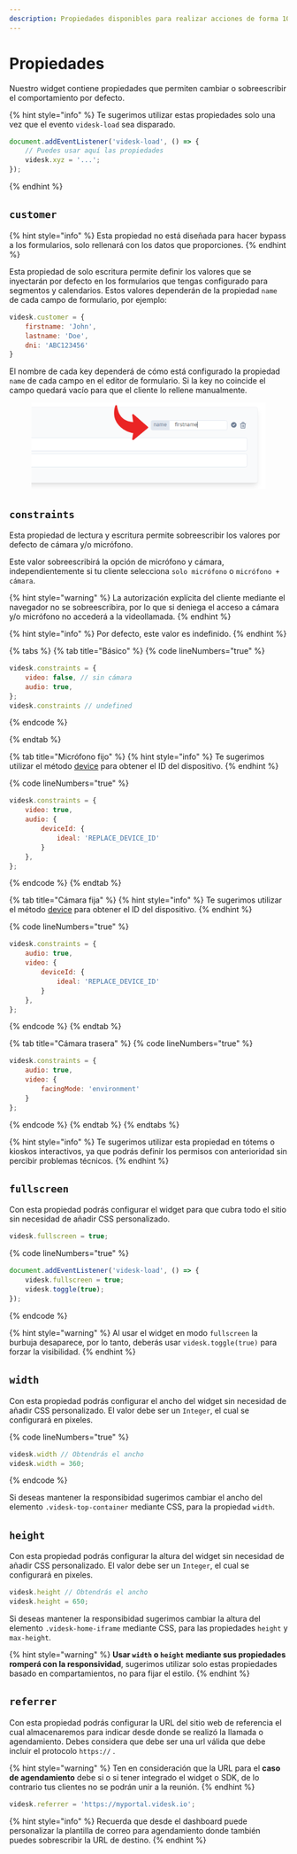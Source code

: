```yaml
---
description: Propiedades disponibles para realizar acciones de forma 100% programática
---
```


# Propiedades

Nuestro widget contiene propiedades que permiten cambiar o sobreescribir el comportamiento por defecto.

{% hint style="info" %}
Te sugerimos utilizar estas propiedades solo una vez que el evento `videsk-load` sea disparado.

```javascript
document.addEventListener('videsk-load', () => {
    // Puedes usar aquí las propiedades
    videsk.xyz = '...';
});
```
{% endhint %}

## `customer`

{% hint style="info" %}
Esta propiedad no está diseñada para hacer bypass a los formularios, solo rellenará con los datos que proporciones.
{% endhint %}

Esta propiedad de solo escritura permite definir los valores que se inyectarán por defecto en los formularios que tengas configurado para segmentos y calendarios. Estos valores dependerán de la propiedad `name` de cada campo de formulario, por ejemplo:

```javascript
videsk.customer = {
    firstname: 'John',
    lastname: 'Doe',
    dni: 'ABC123456'
}
```

El nombre de cada key dependerá de cómo está configurado la propiedad `name` de cada campo en el editor de formulario. Si la key no coincide el campo quedará vacío para que el cliente lo rellene manualmente.

<figure><img src="../../.gitbook/assets/image (6).png" alt=""><figcaption></figcaption></figure>

## `constraints`

Esta propiedad de lectura y escritura permite sobreescribir los valores por defecto de cámara y/o micrófono.

Este valor sobreescribirá la opción de micrófono y cámara, independientemente si tu cliente selecciona `solo micrófono` o `micrófono + cámara`.

{% hint style="warning" %}
La autorización explícita del cliente mediante el navegador no se sobreescribira, por lo que si deniega el acceso a cámara y/o micrófono no accederá a la videollamada.
{% endhint %}

{% hint style="info" %}
Por defecto, este valor es indefinido.
{% endhint %}

{% tabs %}
{% tab title="Básico" %}
{% code lineNumbers="true" %}
```javascript
videsk.constraints = {
    video: false, // sin cámara
    audio: true,
};
videsk.constraints // undefined
```
{% endcode %}


{% endtab %}

{% tab title="Micrófono fijo" %}
{% hint style="info" %}
Te sugerimos utilizar el método [device](https://developers.videsk.io/widgets/api/metodos#device) para obtener el ID del dispositivo.
{% endhint %}

{% code lineNumbers="true" %}
```javascript
videsk.constraints = {
    video: true,
    audio: {
        deviceId: {
            ideal: 'REPLACE_DEVICE_ID'
        }
    },
};
```
{% endcode %}
{% endtab %}

{% tab title="Cámara fija" %}
{% hint style="info" %}
Te sugerimos utilizar el método [device](https://developers.videsk.io/widgets/api/metodos#device) para obtener el ID del dispositivo.
{% endhint %}

{% code lineNumbers="true" %}
```javascript
videsk.constraints = {
    audio: true,
    video: {
        deviceId: {
            ideal: 'REPLACE_DEVICE_ID'
        }
    },
};
```
{% endcode %}
{% endtab %}

{% tab title="Cámara trasera" %}
{% code lineNumbers="true" %}
```javascript
videsk.constraints = {
    audio: true,
    video: {
        facingMode: 'environment'
    }
};
```
{% endcode %}
{% endtab %}
{% endtabs %}

{% hint style="info" %}
Te sugerimos utilizar esta propiedad en tótems o kioskos interactivos, ya que podrás definir los permisos con anterioridad sin percibir problemas técnicos.
{% endhint %}

## `fullscreen`

Con esta propiedad podrás configurar el widget para que cubra todo el sitio sin necesidad de añadir CSS personalizado.

```javascript
videsk.fullscreen = true;
```

{% code lineNumbers="true" %}
```javascript
document.addEventListener('videsk-load', () => {
    videsk.fullscreen = true;
    videsk.toggle(true);
});
```
{% endcode %}

{% hint style="warning" %}
Al usar el widget en modo `fullscreen` la burbuja desaparece, por lo tanto, deberás usar `videsk.toggle(true)` para forzar la visibilidad.
{% endhint %}

## `width`

Con esta propiedad podrás configurar el ancho del widget sin necesidad de añadir CSS personalizado. El valor debe ser un `Integer`, el cual se configurará en pixeles.

{% code lineNumbers="true" %}
```javascript
videsk.width // Obtendrás el ancho
videsk.width = 360;
```
{% endcode %}

Si deseas mantener la responsibidad sugerimos cambiar el ancho del elemento `.videsk-top-container` mediante CSS, para la propiedad `width`.

## `height`

Con esta propiedad podrás configurar la altura del widget sin necesidad de añadir CSS personalizado. El valor debe ser un `Integer`, el cual se configurará en pixeles.

```javascript
videsk.height // Obtendrás el ancho
videsk.height = 650;
```

Si deseas mantener la responsibidad sugerimos cambiar la altura del elemento `.videsk-home-iframe` mediante CSS, para las propiedades `height` y `max-height`.

{% hint style="warning" %}
**Usar `width` o `height` mediante sus propiedades romperá con la responsividad**, sugerimos utilizar solo estas propiedades basado en compartamientos, no para fijar el estilo.
{% endhint %}

## `referrer`

Con esta propiedad podrás configurar la URL del sitio web de referencia el cual almacenaremos para indicar desde donde se realizó la llamada o agendamiento. Debes considera que debe ser una url válida que debe incluir el protocolo `https://` .

{% hint style="warning" %}
Ten en consideración que la URL para el **caso de agendamiento** debe si o si tener integrado el widget o SDK, de lo contrario tus clientes no se podrán unir a la reunión.
{% endhint %}

```javascript
videsk.referrer = 'https://myportal.videsk.io';
```

{% hint style="info" %}
Recuerda que desde el dashboard puede personalizar la plantilla de correo para agendamiento donde también puedes sobrescribir la URL de destino.
{% endhint %}
